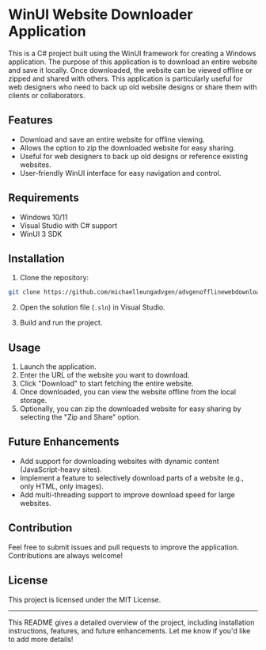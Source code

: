 # WinUI Website Downloader Application

This is a C# project built using the WinUI framework for creating a Windows application. The purpose of this application is to download an entire website and save it locally. Once downloaded, the website can be viewed offline or zipped and shared with others. This application is particularly useful for web designers who need to back up old website designs or share them with clients or collaborators.

## Features

- Download and save an entire website for offline viewing.
- Allows the option to zip the downloaded website for easy sharing.
- Useful for web designers to back up old designs or reference existing websites.
- User-friendly WinUI interface for easy navigation and control.

## Requirements

- Windows 10/11
- Visual Studio with C# support
- WinUI 3 SDK

## Installation

1. Clone the repository:

```bash
git clone https://github.com/michaelleungadvgen/advgenofflinewebdownloader.git
```
2. Open the solution file (`.sln`) in Visual Studio.

3. Build and run the project.

## Usage

1. Launch the application.
2. Enter the URL of the website you want to download.
3. Click "Download" to start fetching the entire website.
4. Once downloaded, you can view the website offline from the local storage.
5. Optionally, you can zip the downloaded website for easy sharing by selecting the "Zip and Share" option.

## Future Enhancements

- Add support for downloading websites with dynamic content (JavaScript-heavy sites).
- Implement a feature to selectively download parts of a website (e.g., only HTML, only images).
- Add multi-threading support to improve download speed for large websites.

## Contribution

Feel free to submit issues and pull requests to improve the application. Contributions are always welcome!

## License

This project is licensed under the MIT License.

---

This README gives a detailed overview of the project, including installation instructions, features, and future enhancements. Let me know if you'd like to add more details!
